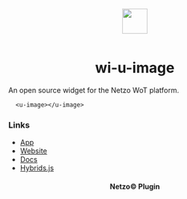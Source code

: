 <div align="center">
  <a href="https://netzo.io" target="_blank" >
    <img height="50" src="https://raw.githubusercontent.com/netzoio/plugins/main/plugins/widgets/wi-u-image/src/assets/icon.svg" style="margin: 12px 0px">
  </a>

  <h1>wi-u-image</h1>
</div>

An open source widget for the Netzo WoT platform.

```showcase
  <u-image></u-image>
```

### Links

- [App](https://app.netzo.io)
- [Website](https://netzo.io)
- [Docs](https://docs.netzo.io)
- [Hybrids.js](https://hybrids.js.org)

<div align="center">
  <h4>Netzo© Plugin</h4>
</div>
